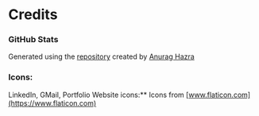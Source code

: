 # Credits

### GitHub Stats

Generated using the [repository](https://github.com/anuraghazra/github-readme-stats) created by [Anurag Hazra](https://github.com/anuraghazra)

### Icons:

LinkedIn, GMail, Portfolio Website icons:** Icons from [www.flaticon.com](https://www.flaticon.com)
